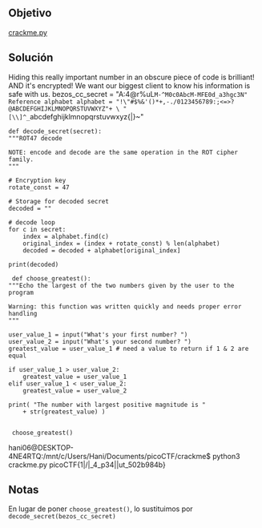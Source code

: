## Objetivo
[crackme.py](https://mercury.picoctf.net/static/db4b9e7a2862c320aa6b40e3551406bd/crackme.py)
## Solución
 Hiding this really important number in an obscure piece of code is brilliant!
AND it's encrypted!
We want our biggest client to know his information is safe with us.
bezos_cc_secret = "A:4@r%uL`M-^M0c0AbcM-MFE0d_a3hgc3N"
Reference alphabet
alphabet = "!\"#$%&'()*+,-./0123456789:;<=>?@ABCDEFGHIJKLMNOPQRSTUVWXYZ"+ \
            "[\\]^_`abcdefghijklmnopqrstuvwxyz{|}~"



    def decode_secret(secret):
    """ROT47 decode

    NOTE: encode and decode are the same operation in the ROT cipher family.
    """

    # Encryption key
    rotate_const = 47

    # Storage for decoded secret
    decoded = ""

    # decode loop
    for c in secret:
        index = alphabet.find(c)
        original_index = (index + rotate_const) % len(alphabet)
        decoded = decoded + alphabet[original_index]

    print(decoded)

     def choose_greatest():
    """Echo the largest of the two numbers given by the user to the program

    Warning: this function was written quickly and needs proper error handling
    """

    user_value_1 = input("What's your first number? ")
    user_value_2 = input("What's your second number? ")
    greatest_value = user_value_1 # need a value to return if 1 & 2 are equal

    if user_value_1 > user_value_2:
        greatest_value = user_value_1
    elif user_value_1 < user_value_2:
        greatest_value = user_value_2

    print( "The number with largest positive magnitude is "
        + str(greatest_value) )
    

     choose_greatest()

hani06@DESKTOP-4NE4RTQ:/mnt/c/Users/Hani/Documents/picoCTF/crackme$ python3 crackme.py
picoCTF{1|\/|_4_p34|\|ut_502b984b}
    

## Notas
En lugar de poner  `choose_greatest()`, lo sustituimos por `decode_secret(bezos_cc_secret)`
